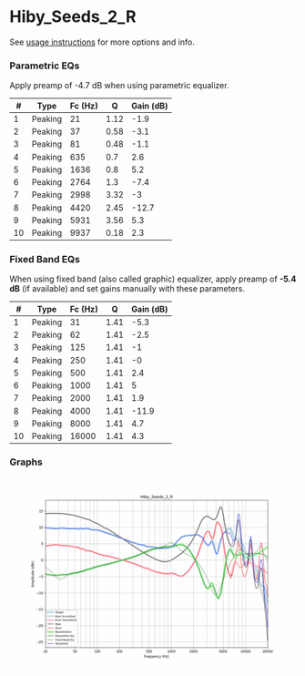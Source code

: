 # Hiby_Seeds_2_R
See [usage instructions](https://github.com/jaakkopasanen/AutoEq#usage) for more options and info.

### Parametric EQs
Apply preamp of -4.7 dB when using parametric equalizer.

|   # | Type    |   Fc (Hz) |    Q |   Gain (dB) |
|-----|---------|-----------|------|-------------|
|   1 | Peaking |        21 | 1.12 |        -1.9 |
|   2 | Peaking |        37 | 0.58 |        -3.1 |
|   3 | Peaking |        81 | 0.48 |        -1.1 |
|   4 | Peaking |       635 | 0.7  |         2.6 |
|   5 | Peaking |      1636 | 0.8  |         5.2 |
|   6 | Peaking |      2764 | 1.3  |        -7.4 |
|   7 | Peaking |      2998 | 3.32 |        -3   |
|   8 | Peaking |      4420 | 2.45 |       -12.7 |
|   9 | Peaking |      5931 | 3.56 |         5.3 |
|  10 | Peaking |      9937 | 0.18 |         2.3 |

### Fixed Band EQs
When using fixed band (also called graphic) equalizer, apply preamp of **-5.4 dB** (if available) and set gains manually with these parameters.

|   # | Type    |   Fc (Hz) |    Q |   Gain (dB) |
|-----|---------|-----------|------|-------------|
|   1 | Peaking |        31 | 1.41 |        -5.3 |
|   2 | Peaking |        62 | 1.41 |        -2.5 |
|   3 | Peaking |       125 | 1.41 |        -1   |
|   4 | Peaking |       250 | 1.41 |        -0   |
|   5 | Peaking |       500 | 1.41 |         2.4 |
|   6 | Peaking |      1000 | 1.41 |         5   |
|   7 | Peaking |      2000 | 1.41 |         1.9 |
|   8 | Peaking |      4000 | 1.41 |       -11.9 |
|   9 | Peaking |      8000 | 1.41 |         4.7 |
|  10 | Peaking |     16000 | 1.41 |         4.3 |

### Graphs
![](./Hiby_Seeds_2_R.png)
